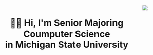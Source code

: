 <img align="right" src="https://visitor-badge.laobi.icu/badge?page_id=xxxjojo12.xxxjojo12" />

<h1 align="center">
  👋🏻 Hi, I'm Senior Majoring Coumputer Science <br>in Michigan State University
<h1/>
